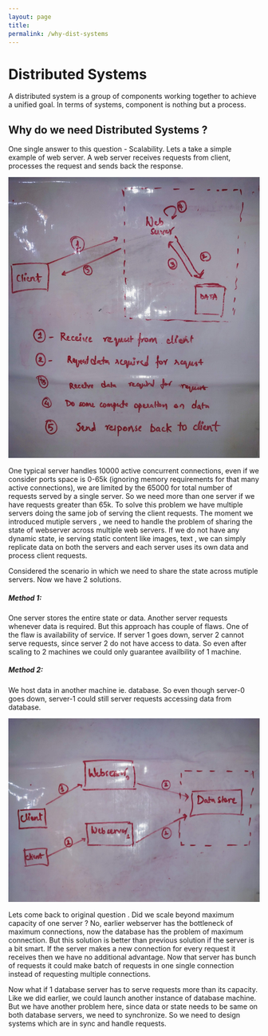 ```yaml
---
layout: page
title: 
permalink: /why-dist-systems
---
```


# Distributed Systems

A distributed system is a group of components working together to achieve a unified goal. In terms of systems, component is nothing but a process. 

## Why do we need Distributed Systems ?

One single answer to this question - Scalability. Lets a take a simple example of web server. A web server receives requests from client, processes the request and sends back the response. 

![Web Server Example](https://raw.githubusercontent.com/ramtejatadishetti/ramtejatadishetti.github.io/master/_images/webserver.jpg)

One typical server handles 10000 active concurrent connections, even if we consider  ports space is 0-65k (ignoring memory requirements for that many active connections), we are limited by the 65000 for total number of requests served by a single server. So we need more than one server if we have requests greater than 65k. To solve this problem we have multiple servers doing the same job of serving the client requests. The moment we introduced mutiple servers , we need to handle the problem of sharing the state of webserver across multiple web servers. If we do not have any dynamic state,  ie serving static content like images, text , we can simply replicate data on both the servers and each server uses its own data and process client requests.

Considered the scenario in which we need to share the state across mutiple servers. Now we have 2 solutions.

##### Method 1:

One server stores the entire state or data. Another server requests whenever data is required. But this approach has couple of flaws.
One of the flaw is availability of service. If server 1 goes down, server 2 cannot serve requests, since server 2 do not have access to data. So even after scaling to 2 machines we could only guarantee availbility of 1 machine.

##### Method 2:
We host data in another machine ie. database. So even though server-0 goes down, server-1 could still server requests accessing data from database.

![Web Server with machine Example](https://raw.githubusercontent.com/ramtejatadishetti/ramtejatadishetti.github.io/master/_images/wrong-way-scaling-webserver.jpg)

Lets come back to original question . Did we scale beyond maximum capacity of one server ? No, earlier webserver has the bottleneck of maximum connections, now the database has the problem of maximum connection. But this solution is better than previous solution if the server is a bit smart. If the server makes a new connection for every request it receives then we have no additional advantage. Now that server has bunch of requests it could make batch of requests in one single connection instead of requesting multiple connections. 

Now what if 1 database server has to serve requests more than its capacity. Like we did earlier, we could launch another instance of database machine. But we have another problem here, since data or state needs to be same on both database servers, we need to synchronize. So we need to design systems which are in sync and handle requests.


